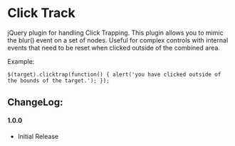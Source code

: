 # Click Track

jQuery plugin for handling Click Trapping.  This plugin allows you to mimic the blur() event on a set of nodes.  Useful for complex controls with internal events that need to be reset when clicked outside of the combined area.

Example:

`$(target).clicktrap(function() { alert('you have clicked outside of the bounds of the target.'); });`

## ChangeLog:

#### 1.0.0

- Initial Release